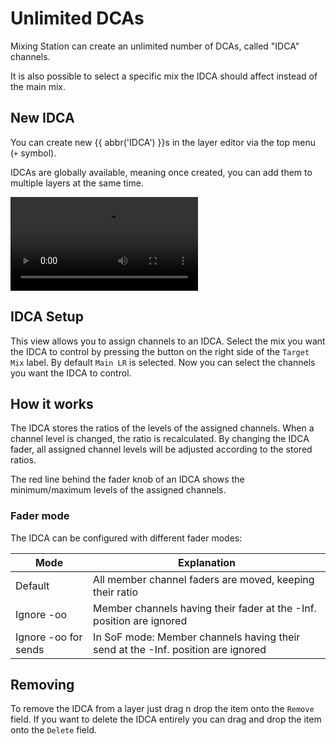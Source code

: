 # Unlimited DCAs

Mixing Station can create an unlimited number of DCAs, called "IDCA" channels.

It is also possible to select a specific mix the IDCA should affect instead of the main mix.

## New IDCA

You can create new {{ abbr('IDCA') }}s in the layer editor via the top menu (`+` symbol).

IDCAs are globally available, meaning once created, you can add them to multiple layers at the same time.

![type:video](gif/new-idca.webm)

## IDCA Setup

This view allows you to assign channels to an IDCA.
Select the mix you want the IDCA to control by pressing the button on the right side of
the `Target Mix` label. By default `Main LR` is selected.
Now you can select the channels you want the IDCA to control.

## How it works

The IDCA stores the ratios of the levels of the assigned channels.
When a channel level is changed, the ratio is recalculated.
By changing the IDCA fader, all assigned channel levels will be adjusted according to the stored ratios.

The red line behind the fader knob of an IDCA shows the minimum/maximum levels of the assigned channels.

### Fader mode

The IDCA can be configured with different fader modes:

| Mode                 | Explanation                                                                      |
|----------------------|----------------------------------------------------------------------------------|
| Default              | All member channel faders are moved, keeping their ratio                         |
| Ignore -oo           | Member channels having their fader at the -Inf. position are ignored             |
| Ignore -oo for sends | In SoF mode: Member channels having their send at the -Inf. position are ignored |

## Removing

To remove the IDCA from a layer just drag n drop the item onto the `Remove` field.
If you want to delete the IDCA entirely you can drag and drop the item onto the `Delete` field.